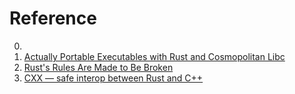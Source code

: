 # Reference

0. []()
0. [Actually Portable Executables with Rust and Cosmopolitan Libc](https://ahgamut.github.io/2022/07/27/ape-rust-example/)
0. [Rust's Rules Are Made to Be Broken](https://blog.warp.dev/rules-are-made-to-be-broken/)
0. [CXX — safe interop between Rust and C++](https://cxx.rs/)

